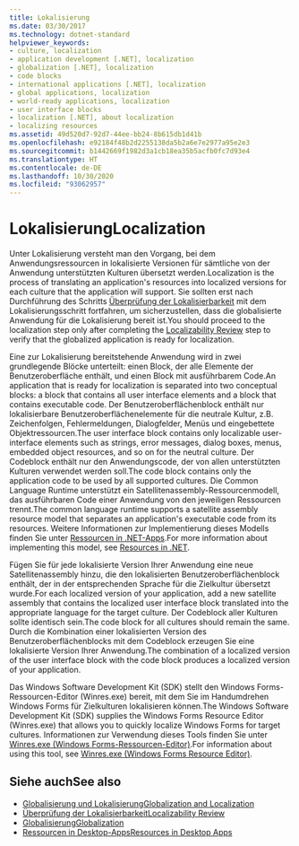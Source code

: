 ```yaml
---
title: Lokalisierung
ms.date: 03/30/2017
ms.technology: dotnet-standard
helpviewer_keywords:
- culture, localization
- application development [.NET], localization
- globalization [.NET], localization
- code blocks
- international applications [.NET], localization
- global applications, localization
- world-ready applications, localization
- user interface blocks
- localization [.NET], about localization
- localizing resources
ms.assetid: 49d520d7-92d7-44ee-bb24-8b615db1d41b
ms.openlocfilehash: e92184f48b2d2255138da5b2a6e7e2977a95e2e3
ms.sourcegitcommit: b1442669f1982d3a1cb18ea35b5acfb0fc7d93e4
ms.translationtype: HT
ms.contentlocale: de-DE
ms.lasthandoff: 10/30/2020
ms.locfileid: "93062957"
---
```

# <a name="localization"></a><span data-ttu-id="9b8b5-102">Lokalisierung</span><span class="sxs-lookup"><span data-stu-id="9b8b5-102">Localization</span></span>

<span data-ttu-id="9b8b5-103">Unter Lokalisierung versteht man den Vorgang, bei dem Anwendungsressourcen in lokalisierte Versionen für sämtliche von der Anwendung unterstützten Kulturen übersetzt werden.</span><span class="sxs-lookup"><span data-stu-id="9b8b5-103">Localization is the process of translating an application's resources into localized versions for each culture that the application will support.</span></span> <span data-ttu-id="9b8b5-104">Sie sollten erst nach Durchführung des Schritts [Überprüfung der Lokalisierbarkeit](localizability-review.md) mit dem Lokalisierungsschritt fortfahren, um sicherzustellen, dass die globalisierte Anwendung für die Lokalisierung bereit ist.</span><span class="sxs-lookup"><span data-stu-id="9b8b5-104">You should proceed to the localization step only after completing the [Localizability Review](localizability-review.md) step to verify that the globalized application is ready for localization.</span></span>

<span data-ttu-id="9b8b5-105">Eine zur Lokalisierung bereitstehende Anwendung wird in zwei grundlegende Blöcke unterteilt: einen Block, der alle Elemente der Benutzeroberfläche enthält, und einen Block mit ausführbarem Code.</span><span class="sxs-lookup"><span data-stu-id="9b8b5-105">An application that is ready for localization is separated into two conceptual blocks: a block that contains all user interface elements and a block that contains executable code.</span></span> <span data-ttu-id="9b8b5-106">Der Benutzeroberflächenblock enthält nur lokalisierbare Benutzeroberflächenelemente für die neutrale Kultur, z.B. Zeichenfolgen, Fehlermeldungen, Dialogfelder, Menüs und eingebettete Objektressourcen.</span><span class="sxs-lookup"><span data-stu-id="9b8b5-106">The user interface block contains only localizable user-interface elements such as strings, error messages, dialog boxes, menus, embedded object resources, and so on for the neutral culture.</span></span> <span data-ttu-id="9b8b5-107">Der Codeblock enthält nur den Anwendungscode, der von allen unterstützten Kulturen verwendet werden soll.</span><span class="sxs-lookup"><span data-stu-id="9b8b5-107">The code block contains only the application code to be used by all supported cultures.</span></span> <span data-ttu-id="9b8b5-108">Die Common Language Runtime unterstützt ein Satellitenassembly-Ressourcenmodell, das ausführbaren Code einer Anwendung von den jeweiligen Ressourcen trennt.</span><span class="sxs-lookup"><span data-stu-id="9b8b5-108">The common language runtime supports a satellite assembly resource model that separates an application's executable code from its resources.</span></span> <span data-ttu-id="9b8b5-109">Weitere Informationen zur Implementierung dieses Modells finden Sie unter [Ressourcen in .NET-Apps](../../framework/resources/index.md).</span><span class="sxs-lookup"><span data-stu-id="9b8b5-109">For more information about implementing this model, see [Resources in .NET](../../framework/resources/index.md).</span></span>

<span data-ttu-id="9b8b5-110">Fügen Sie für jede lokalisierte Version Ihrer Anwendung eine neue Satellitenassembly hinzu, die den lokalisierten Benutzeroberflächenblock enthält, der in der entsprechenden Sprache für die Zielkultur übersetzt wurde.</span><span class="sxs-lookup"><span data-stu-id="9b8b5-110">For each localized version of your application, add a new satellite assembly that contains the localized user interface block translated into the appropriate language for the target culture.</span></span> <span data-ttu-id="9b8b5-111">Der Codeblock aller Kulturen sollte identisch sein.</span><span class="sxs-lookup"><span data-stu-id="9b8b5-111">The code block for all cultures should remain the same.</span></span> <span data-ttu-id="9b8b5-112">Durch die Kombination einer lokalisierten Version des Benutzeroberflächenblocks mit dem Codeblock erzeugen Sie eine lokalisierte Version Ihrer Anwendung.</span><span class="sxs-lookup"><span data-stu-id="9b8b5-112">The combination of a localized version of the user interface block with the code block produces a localized version of your application.</span></span>

<span data-ttu-id="9b8b5-113">Das Windows Software Development Kit (SDK) stellt den Windows Forms-Ressourcen-Editor (Winres.exe) bereit, mit dem Sie im Handumdrehen Windows Forms für Zielkulturen lokalisieren können.</span><span class="sxs-lookup"><span data-stu-id="9b8b5-113">The Windows Software Development Kit (SDK) supplies the Windows Forms Resource Editor (Winres.exe) that allows you to quickly localize Windows Forms for target cultures.</span></span> <span data-ttu-id="9b8b5-114">Informationen zur Verwendung dieses Tools finden Sie unter [Winres.exe (Windows Forms-Ressourcen-Editor)](../../framework/tools/winres-exe-windows-forms-resource-editor.md).</span><span class="sxs-lookup"><span data-stu-id="9b8b5-114">For information about using this tool, see [Winres.exe (Windows Forms Resource Editor)](../../framework/tools/winres-exe-windows-forms-resource-editor.md).</span></span>

## <a name="see-also"></a><span data-ttu-id="9b8b5-115">Siehe auch</span><span class="sxs-lookup"><span data-stu-id="9b8b5-115">See also</span></span>

- [<span data-ttu-id="9b8b5-116">Globalisierung und Lokalisierung</span><span class="sxs-lookup"><span data-stu-id="9b8b5-116">Globalization and Localization</span></span>](index.md)
- [<span data-ttu-id="9b8b5-117">Überprüfung der Lokalisierbarkeit</span><span class="sxs-lookup"><span data-stu-id="9b8b5-117">Localizability Review</span></span>](localizability-review.md)
- [<span data-ttu-id="9b8b5-118">Globalisierung</span><span class="sxs-lookup"><span data-stu-id="9b8b5-118">Globalization</span></span>](globalization.md)
- [<span data-ttu-id="9b8b5-119">Ressourcen in Desktop-Apps</span><span class="sxs-lookup"><span data-stu-id="9b8b5-119">Resources in Desktop Apps</span></span>](../../framework/resources/index.md)
